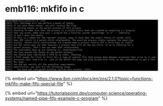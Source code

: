 # emb116: mkfifo in c

![FIFO to stdin of challenge](<../.gitbook/assets/image (197).png>)

{% embed url="https://www.ibm.com/docs/en/zos/2.1.0?topic=functions-mkfifo-make-fifo-special-file" %}

{% embed url="https://tutorialspoint.dev/computer-science/operating-systems/named-pipe-fifo-example-c-program" %}
